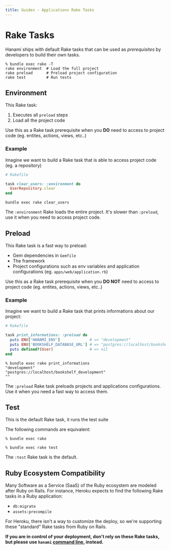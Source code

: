 ```yaml
---
title: Guides - Applications Rake Tasks
---
```


# Rake Tasks

Hanami ships with default Rake tasks that can be used as _prerequisites_ by developers to build their own tasks.

```shell
% bundle exec rake -T
rake environment  # Load the full project
rake preload      # Preload project configuration
rake test         # Run tests
```

## Environment

This Rake task:

  1. Executes all `preload` steps
  2. Load all the project code

Use this as a Rake task prerequisite when you **DO** need to access to project code (eg. entites, actions, views, etc..)

### Example

Imagine we want to build a Rake task that is able to access project code (eg. a repository)

```ruby
# Rakefile

task clear_users: :environment do
  UserRepository.clear
end
```

```shell
bundle exec rake clear_users
```

<p class="notice">
  The <code>:environment</code> Rake loads the entire project. It's slower than <code>:preload</code>, use it when you need to access project code.
</p>

## Preload

This Rake task is a fast way to preload:

  * Gem dependencies in `Gemfile`
  * The framework
  * Project configurations such as env variables and application configurations (eg. `apps/web/application.rb`)

Use this as a Rake task prerequisite when you **DO NOT** need to access to project code (eg. entites, actions, views, etc..)

### Example

Imagine we want to build a Rake task that prints informations about our project:

```ruby
# Rakefile

task print_informations: :preload do
  puts ENV['HANAMI_ENV']             # => "development"
  puts ENV['BOOKSHELF_DATABASE_URL'] # => "postgres://localhost/bookshelf_development"
  puts defined?(User)                # => nil
end
```

```shell
% bundle exec rake print_informations
"development"
"postgres://localhost/bookshelf_development"
""
```

<p class="notice">
  The <code>:preload</code> Rake task preloads projects and applications configurations. Use it when you need a fast way to access them.
</p>

## Test

This is the default Rake task, it runs the test suite

The following commands are equivalent:

```shell
% bundle exec rake
```

```shell
% bundle exec rake test
```

<p class="convention">
  The <code>:test</code> Rake task is the default.
</p>

## Ruby Ecosystem Compatibility

Many Software as a Service (SaaS) of the Ruby ecosystem are modeled after Ruby on Rails.
For instance, Heroku expects to find the following Rake tasks in a Ruby application:

  * `db:migrate`
  * `assets:precompile`

For Heroku, there isn't a way to customize the deploy, so we're supporting these "standard" Rake tasks from Ruby on Rails.

**If you are in control of your deployment, don't rely on these Rake tasks, but please use `hanami` [command line](/guides/command-line/database), instead.**
